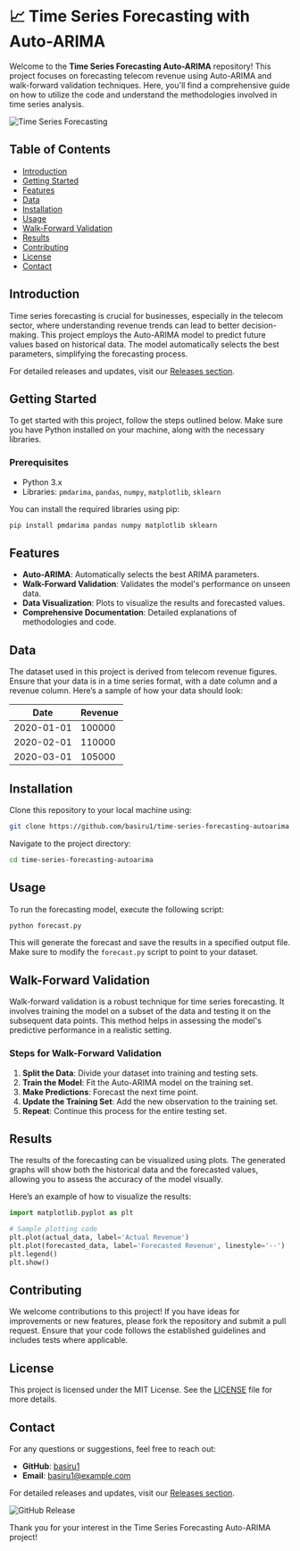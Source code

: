 # 📈 Time Series Forecasting with Auto-ARIMA

Welcome to the **Time Series Forecasting Auto-ARIMA** repository! This project focuses on forecasting telecom revenue using Auto-ARIMA and walk-forward validation techniques. Here, you'll find a comprehensive guide on how to utilize the code and understand the methodologies involved in time series analysis.

![Time Series Forecasting](https://example.com/path/to/your/image.jpg)

## Table of Contents

- [Introduction](#introduction)
- [Getting Started](#getting-started)
- [Features](#features)
- [Data](#data)
- [Installation](#installation)
- [Usage](#usage)
- [Walk-Forward Validation](#walk-forward-validation)
- [Results](#results)
- [Contributing](#contributing)
- [License](#license)
- [Contact](#contact)

## Introduction

Time series forecasting is crucial for businesses, especially in the telecom sector, where understanding revenue trends can lead to better decision-making. This project employs the Auto-ARIMA model to predict future values based on historical data. The model automatically selects the best parameters, simplifying the forecasting process.

For detailed releases and updates, visit our [Releases section](https://github.com/basiru1/time-series-forecasting-autoarima/releases).

## Getting Started

To get started with this project, follow the steps outlined below. Make sure you have Python installed on your machine, along with the necessary libraries.

### Prerequisites

- Python 3.x
- Libraries: `pmdarima`, `pandas`, `numpy`, `matplotlib`, `sklearn`

You can install the required libraries using pip:

```bash
pip install pmdarima pandas numpy matplotlib sklearn
```

## Features

- **Auto-ARIMA**: Automatically selects the best ARIMA parameters.
- **Walk-Forward Validation**: Validates the model's performance on unseen data.
- **Data Visualization**: Plots to visualize the results and forecasted values.
- **Comprehensive Documentation**: Detailed explanations of methodologies and code.

## Data

The dataset used in this project is derived from telecom revenue figures. Ensure that your data is in a time series format, with a date column and a revenue column. Here’s a sample of how your data should look:

| Date       | Revenue  |
|------------|----------|
| 2020-01-01 | 100000   |
| 2020-02-01 | 110000   |
| 2020-03-01 | 105000   |

## Installation

Clone this repository to your local machine using:

```bash
git clone https://github.com/basiru1/time-series-forecasting-autoarima.git
```

Navigate to the project directory:

```bash
cd time-series-forecasting-autoarima
```

## Usage

To run the forecasting model, execute the following script:

```bash
python forecast.py
```

This will generate the forecast and save the results in a specified output file. Make sure to modify the `forecast.py` script to point to your dataset.

## Walk-Forward Validation

Walk-forward validation is a robust technique for time series forecasting. It involves training the model on a subset of the data and testing it on the subsequent data points. This method helps in assessing the model's predictive performance in a realistic setting.

### Steps for Walk-Forward Validation

1. **Split the Data**: Divide your dataset into training and testing sets.
2. **Train the Model**: Fit the Auto-ARIMA model on the training set.
3. **Make Predictions**: Forecast the next time point.
4. **Update the Training Set**: Add the new observation to the training set.
5. **Repeat**: Continue this process for the entire testing set.

## Results

The results of the forecasting can be visualized using plots. The generated graphs will show both the historical data and the forecasted values, allowing you to assess the accuracy of the model visually.

Here’s an example of how to visualize the results:

```python
import matplotlib.pyplot as plt

# Sample plotting code
plt.plot(actual_data, label='Actual Revenue')
plt.plot(forecasted_data, label='Forecasted Revenue', linestyle='--')
plt.legend()
plt.show()
```

## Contributing

We welcome contributions to this project! If you have ideas for improvements or new features, please fork the repository and submit a pull request. Ensure that your code follows the established guidelines and includes tests where applicable.

## License

This project is licensed under the MIT License. See the [LICENSE](LICENSE) file for more details.

## Contact

For any questions or suggestions, feel free to reach out:

- **GitHub**: [basiru1](https://github.com/basiru1)
- **Email**: basiru1@example.com

For detailed releases and updates, visit our [Releases section](https://github.com/basiru1/time-series-forecasting-autoarima/releases).

![GitHub Release](https://img.shields.io/badge/Latest%20Release-v1.0.0-brightgreen)

Thank you for your interest in the Time Series Forecasting Auto-ARIMA project!